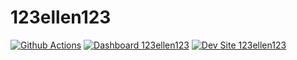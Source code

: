 # 123ellen123

[![Github Actions](https://github.com/elsamson/123ellen123/actions/workflows/build_deploy_and_test.yml/badge.svg)](https://github.com/elsamson/123ellen123/actions/workflows/build_deploy_and_test.yml)
[![Dashboard 123ellen123](https://img.shields.io/badge/dashboard-123ellen123-yellow.svg)](https://dashboard.pantheon.io/sites/62cae4d6-cd42-42fd-a410-14f051d41e37#dev/code)
[![Dev Site 123ellen123](https://img.shields.io/badge/site-123ellen123-blue.svg)](http://dev-123ellen123.pantheonsite.io/)
